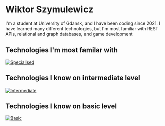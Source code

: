 # Wiktor Szymulewicz

I'm a student at University of Gdansk, and I have been coding since 2021. I have learned many different technologies, but I'm most familiar with REST APIs, relational and graph databases, and game development

## Technologies I'm most familar with
[![Specialised](https://skillicons.dev/icons?i=cs,dotnet,git,unity,rider,mint)](https://skillicons.dev)

## Technologies I know on intermediate level
[![Intermediate](https://skillicons.dev/icons?i=ts,js,html,ruby,rails,bootstrap,bash,py,java,spring,scala,angular,next)](https://skillicons.dev)

## Technologies I know on basic level
[![Basic](https://skillicons.dev/icons?i=css,azure,godot,kotlin)](https://skillicons.dev)


